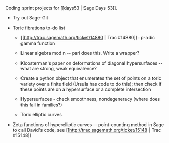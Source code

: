 Coding sprint projects for [[days53 | Sage Days 53]].


 * Try out Sage-Git

 * Toric fibrations to-do list

   * [[http://trac.sagemath.org/ticket/14880 | Trac #14880]] : p-adic gamma function 

   * Linear algebra mod n -- pari does this. Write a wrapper?
  
   * Kloosterman's paper on deformations of diagonal hypersurfaces -- what are strong, weak equivalence? 
  
   * Create a python object that enumerates the set of points on a toric variety over a finite field (Ursula has code to do this); then check if these points are on a hypersurface or a complete intersection

   * Hypersurfaces - check smoothness, nondegeneracy (where does this fail in families?) 

   * Toric elliptic curves

 * Zeta functions of hyperelliptic curves -- point-counting method in Sage to call David's code, see [[http://trac.sagemath.org/ticket/15148 | Trac #15148]] 
